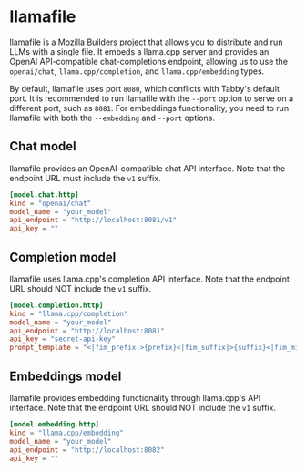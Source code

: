 # llamafile

[llamafile](https://github.com/Mozilla-Ocho/llamafile) is a Mozilla Builders project that allows you to distribute and run LLMs with a single file. It embeds a llama.cpp server and provides an OpenAI API-compatible chat-completions endpoint, allowing us to use the `openai/chat`, `llama.cpp/completion`, and `llama.cpp/embedding` types.

By default, llamafile uses port `8080`, which conflicts with Tabby's default port. It is recommended to run llamafile with the `--port` option to serve on a different port, such as `8081`. For embeddings functionality, you need to run llamafile with both the `--embedding` and `--port` options.

## Chat model

llamafile provides an OpenAI-compatible chat API interface. Note that the endpoint URL must include the `v1` suffix.

```toml title="~/.tabby/config.toml"
[model.chat.http]
kind = "openai/chat"
model_name = "your_model"
api_endpoint = "http://localhost:8081/v1"
api_key = ""
```

## Completion model

llamafile uses llama.cpp's completion API interface. Note that the endpoint URL should NOT include the `v1` suffix.

```toml title="~/.tabby/config.toml"
[model.completion.http]
kind = "llama.cpp/completion"
model_name = "your_model"
api_endpoint = "http://localhost:8081"
api_key = "secret-api-key"
prompt_template = "<|fim_prefix|>{prefix}<|fim_suffix|>{suffix}<|fim_middle|>" # Example prompt template for the Qwen2.5 Coder model series.
```

## Embeddings model

llamafile provides embedding functionality through llama.cpp's API interface. Note that the endpoint URL should NOT include the `v1` suffix.

```toml title="~/.tabby/config.toml"
[model.embedding.http]
kind = "llama.cpp/embedding"
model_name = "your_model"
api_endpoint = "http://localhost:8082"
api_key = ""
```
